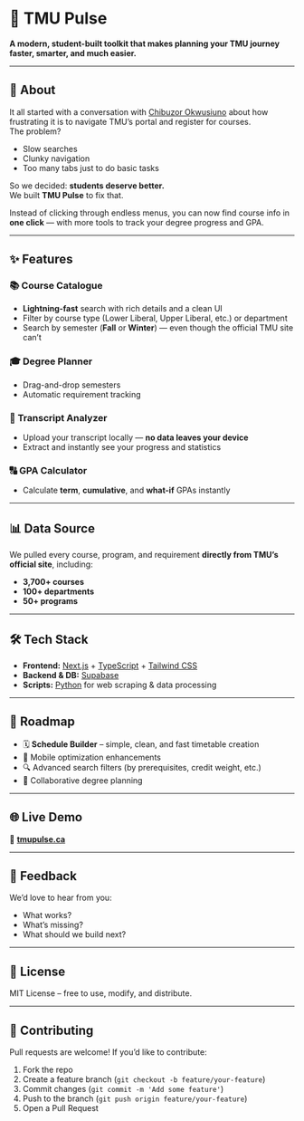 # 🚀 TMU Pulse

**A modern, student-built toolkit that makes planning your TMU journey faster, smarter, and much easier.**

---

## 📖 About

It all started with a conversation with [Chibuzor Okwusiuno](https://github.com/samokw) about how frustrating it is to navigate TMU’s portal and register for courses.  
The problem?  
- Slow searches  
- Clunky navigation  
- Too many tabs just to do basic tasks  

So we decided: **students deserve better.**  
We built **TMU Pulse** to fix that.

Instead of clicking through endless menus, you can now find course info in **one click** — with more tools to track your degree progress and GPA.

---

## ✨ Features

### 📚 Course Catalogue
- **Lightning-fast** search with rich details and a clean UI  
- Filter by course type (Lower Liberal, Upper Liberal, etc.) or department  
- Search by semester (**Fall** or **Winter**) — even though the official TMU site can’t  

### 🎓 Degree Planner
- Drag-and-drop semesters  
- Automatic requirement tracking  

### 📁 Transcript Analyzer
- Upload your transcript locally — **no data leaves your device**  
- Extract and instantly see your progress and statistics  

### 🔠 GPA Calculator
- Calculate **term**, **cumulative**, and **what-if** GPAs instantly  

---

## 📊 Data Source

We pulled every course, program, and requirement **directly from TMU’s official site**, including:
- **3,700+ courses**
- **100+ departments**
- **50+ programs**

---

## 🛠️ Tech Stack

- **Frontend:** [Next.js](https://nextjs.org/) + [TypeScript](https://www.typescriptlang.org/) + [Tailwind CSS](https://tailwindcss.com/)  
- **Backend & DB:** [Supabase](https://supabase.com/)  
- **Scripts:** [Python](https://www.python.org/) for web scraping & data processing  

---

## 🚧 Roadmap

- 🗓 **Schedule Builder** – simple, clean, and fast timetable creation
- 📱 Mobile optimization enhancements
- 🔍 Advanced search filters (by prerequisites, credit weight, etc.)
- 👥 Collaborative degree planning

---

## 🌐 Live Demo

🔗 **[tmupulse.ca](https://tmupulse.ca)**

---

## 💬 Feedback

We’d love to hear from you:  
- What works?  
- What’s missing?  
- What should we build next?  

---

## 📜 License

MIT License – free to use, modify, and distribute.

---

## 🤝 Contributing

Pull requests are welcome! If you’d like to contribute:
1. Fork the repo  
2. Create a feature branch (`git checkout -b feature/your-feature`)  
3. Commit changes (`git commit -m 'Add some feature'`)  
4. Push to the branch (`git push origin feature/your-feature`)  
5. Open a Pull Request  

